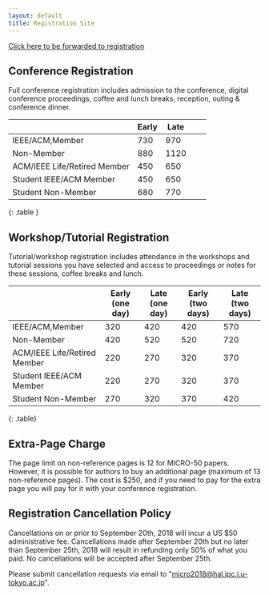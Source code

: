 ```yaml
---
layout: default
title: Registration Site
---
```

<div class="alert alert-info">
 <a href="https://whova.com/portal/registration/aiism_201710/">Click here to be forwarded to registration</a>
</div>

Conference Registration
-----------------------


Full conference registration includes admission to the conference, digital conference proceedings, coffee and lunch breaks, reception, outing & conference dinner.

|                              	| Early 	| Late 	|   	|   	|
|------------------------------	|-------	|------	|---	|---	|
| IEEE/ACM,Member              	| 730   	| 970  	|   	|   	|
| Non-Member                   	| 880   	| 1120 	|   	|   	|
| ACM/IEEE Life/Retired Member 	| 450   	| 650  	|   	|   	|
| Student IEEE/ACM Member      	| 450   	| 650  	|   	|   	|
| Student Non-Member           	| 680   	| 770  	|   	|   	|
{: .table } 



Workshop/Tutorial Registration
------------------------------

Tutorial/workshop registration includes attendance in the workshops and tutorial sessions you have selected and access to proceedings or notes for these sessions, coffee breaks and lunch.


|                              	| Early (one day) 	| Late (one day) 	| Early (two days) 	| Late (two days) 	|
|------------------------------	|-----------------	|----------------	|------------------	|-----------------	|
| IEEE/ACM,Member              	| 320             	| 420            	| 420              	| 570             	|
| Non-Member                   	| 420             	| 520            	| 520              	| 720             	|
| ACM/IEEE Life/Retired Member 	| 220             	| 270            	| 320              	| 370             	|
| Student IEEE/ACM Member      	| 220             	| 270            	| 320              	| 370             	|
| Student Non-Member           	| 270             	| 320            	| 370              	| 420             	|
{: .table}



Extra-Page Charge
-----------------

The page limit on non-reference pages is 12 for MICRO-50 papers. However, it is possible for authors to buy an additional page (maximum of 13 non-reference pages). The cost is $250, and if you need to pay for the extra page you will pay for it with your conference registration.


Registration Cancellation Policy
--------------------------------


Cancellations on or prior to September 20th, 2018 will incur a US $50 administrative fee. 
Cancellations made after September 20th but no later than September 25th, 2018 will result in refunding only 50% of what you paid. 
No cancellations will be accepted after September 25th.

Please submit cancellation requests via email to "micro2018@hal.ipc.i.u-tokyo.ac.jp".



